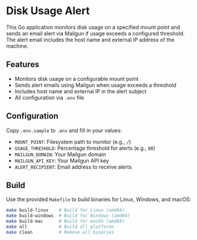# Disk Usage Alert

This Go application monitors disk usage on a specified mount point and sends an email alert via Mailgun if usage exceeds a configured threshold. The alert email includes the host name and external IP address of the machine.

## Features

- Monitors disk usage on a configurable mount point
- Sends alert emails using Mailgun when usage exceeds a threshold
- Includes host name and external IP in the alert subject
- All configuration via `.env` file

## Configuration

Copy `.env.sample` to `.env` and fill in your values:
- `MOUNT_POINT`: Filesystem path to monitor (e.g., `/`)
- `USAGE_THRESHOLD`: Percentage threshold for alerts (e.g., `80`)
- `MAILGUN_DOMAIN`: Your Mailgun domain
- `MAILGUN_API_KEY`: Your Mailgun API key
- `ALERT_RECIPIENT`: Email address to receive alerts

## Build

Use the provided `Makefile` to build binaries for Linux, Windows, and macOS:

```bash
make build-linux    # Build for Linux (amd64)
make build-windows  # Build for Windows (amd64)
make build-mac      # Build for macOS (amd64)
make all            # Build all platforms
make clean          # Remove all binaries
```
